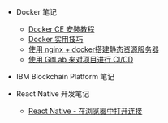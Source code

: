 - Docker 笔记
    * [Docker CE 安裝教程](docker/docker.md)
    * [Docker 实用技巧](docker/docker-skills.md)
    * [使用 nginx + docker搭建静态资源服务器](docker/nigix+docker.md)
    * [使用 GitLab 来对项目进行 CI/CD](docker/gitlab.md)

- IBM Blockchain Platform 笔记

- React Native 开发笔记
    * [React Native - 在浏览器中打开连接](react-native/react-native-html.md)